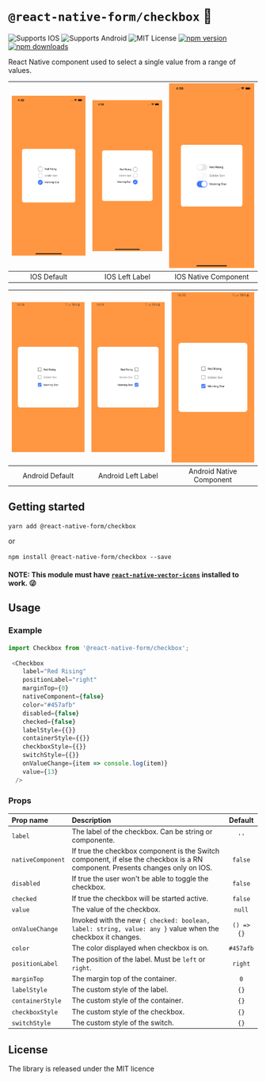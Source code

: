 # `@react-native-form/checkbox` 🥳
![Supports IOS](https://img.shields.io/badge/platforms-ios-lightgrey.svg)
![Supports Android](https://img.shields.io/badge/platforms-android-lightgrey.svg)
![MIT License](https://img.shields.io/npm/l/@react-native-community/checkbox.svg)
[![npm version](https://img.shields.io/npm/v/@react-native-form/checkbox.svg?style=flat)](https://www.npmjs.com/package/@react-native-form/checkbox)
[![npm downloads](https://img.shields.io/npm/dm/@react-native-form/checkbox.svg)](https://www.npmjs.com/package/@react-native-form/checkbox)

React Native component used to select a single value from a range of values.

| ![IOS Default](screenShots/iosDefault.png) | ![IOS Label Left](screenShots/iosLeftLabel.png) | ![IOS Native Component](screenShots/iosNativeComponent.png) | 
| :---:                                      | :---:                                           | :---:                                                       |
| IOS Default                                | IOS Left Label                                  | IOS Native Component                                        |


| ![Android Default](screenShots/androidDefault.jpg) | ![Android Label Left](screenShots/androidLeftLabel.jpg) | ![Android Native Component](screenShots/androidNativeComponent.jpg) | 
| :---:                                              | :---:                                                   | :---:                                                               |
| Android Default                                    | Android Left Label                                      | Android Native Component                                            |


## Getting started

`yarn add @react-native-form/checkbox`

or

`npm install @react-native-form/checkbox --save`

#### NOTE: This module must have [`react-native-vector-icons`](https://github.com/oblador/react-native-vector-icons) installed to work. 😜

## Usage

### Example

```javascript
import Checkbox from '@react-native-form/checkbox';
```

```javascript
 <Checkbox
    label="Red Rising"
    positionLabel="right"
    marginTop={0}
    nativeComponent={false}
    color="#457afb"
    disabled={false}
    checked={false}
    labelStyle={{}}
    containerStyle={{}}
    checkboxStyle={{}}
    switchStyle={{}}
    onValueChange={item => console.log(item)}
    value={13}
  />
```


### Props


| Prop name             | Description                                                                                                                     | Default         |             
| :---                  | :---                                                                                                                            | :---:           |
| ```label```           | The label of the checkbox. Can be string or componente.                                                                                                     | ```''```        |
| ```nativeComponent``` | If true the checkbox component is the Switch component, if else the checkbox is a RN component. Presents changes only on IOS.   | ```false```     |
| ```disabled```        | If true the user won't be able to toggle the checkbox.                                                                          | ```false```     |
| ```checked```         | If true the checkbox will be started active.                                                                                    | ```false```     |
| ```value```           | The value of the checkbox.                                                                                                      | ```null```      |
| ```onValueChange```   | Invoked with the new ```{ checked: boolean, label: string, value: any }``` value when the checkbox it changes.                  | ```() => {}```  |
| ```color```           | The color displayed when checkbox is on.                                                                                        | ```#457afb```   |
| ```positionLabel```   | The position of the label. Must be ```left``` or ```right```.                                                                   | ```right```     |
| ```marginTop```       | The margin top of the container.                                                                                                | ```0```         |
| ```labelStyle```      | The custom style of the label.                                                                                                  | ```{}```        |
| ```containerStyle```  | The custom style of the container.                                                                                              | ```{}```        |
| ```checkboxStyle```   | The custom style of the checkbox.                                                                                               | ```{}```        |
| ```switchStyle```     | The custom style of the switch.                                                                                                 | ```{}```        |

## License
The library is released under the MIT licence
